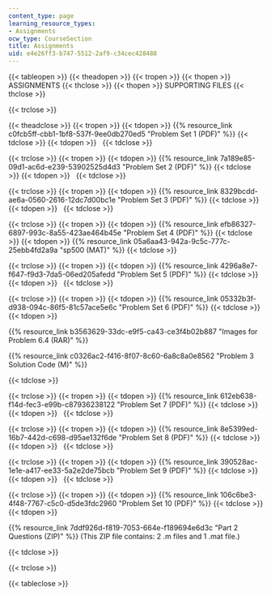 ```yaml
---
content_type: page
learning_resource_types:
- Assignments
ocw_type: CourseSection
title: Assignments
uid: e4e26ff3-b747-5512-2af9-c34cec428488
---
```


{{< tableopen >}}
{{< theadopen >}}
{{< tropen >}}
{{< thopen >}}
ASSIGNMENTS
{{< thclose >}}
{{< thopen >}}
SUPPORTING FILES
{{< thclose >}}

{{< trclose >}}

{{< theadclose >}}
{{< tropen >}}
{{< tdopen >}}
{{% resource_link c0fcb5ff-cbb1-1bf8-537f-9ee0db270ed5 "Problem Set 1 (PDF)" %}}
{{< tdclose >}}
{{< tdopen >}}
 
{{< tdclose >}}

{{< trclose >}}
{{< tropen >}}
{{< tdopen >}}
{{% resource_link 7a189e85-09d1-ac6d-e239-53902525d4d3 "Problem Set 2 (PDF)" %}}
{{< tdclose >}}
{{< tdopen >}}
 
{{< tdclose >}}

{{< trclose >}}
{{< tropen >}}
{{< tdopen >}}
{{% resource_link 8329bcdd-ae6a-0560-2616-12dc7d00bc1e "Problem Set 3 (PDF)" %}}
{{< tdclose >}}
{{< tdopen >}}
 
{{< tdclose >}}

{{< trclose >}}
{{< tropen >}}
{{< tdopen >}}
{{% resource_link efb86327-6897-993c-8a55-423ae464b45e "Problem Set 4 (PDF)" %}}
{{< tdclose >}}
{{< tdopen >}}
{{% resource_link 05a6aa43-942a-9c5c-777c-25ebb4fd2a9a "sp500 (MAT)" %}}
{{< tdclose >}}

{{< trclose >}}
{{< tropen >}}
{{< tdopen >}}
{{% resource_link 4296a8e7-f647-f9d3-7da5-06ed205afedd "Problem Set 5 (PDF)" %}}
{{< tdclose >}}
{{< tdopen >}}
 
{{< tdclose >}}

{{< trclose >}}
{{< tropen >}}
{{< tdopen >}}
{{% resource_link 05332b3f-d938-094c-86f5-81c57ace5e6c "Problem Set 6 (PDF)" %}}
{{< tdclose >}}
{{< tdopen >}}


{{% resource_link b3563629-33dc-e9f5-ca43-ce3f4b02b887 "Images for Problem 6.4 (RAR)" %}}

{{% resource_link c0326ac2-f416-8f07-8c60-6a8c8a0e8562 "Problem 3 Solution Code (M)" %}}


{{< tdclose >}}

{{< trclose >}}
{{< tropen >}}
{{< tdopen >}}
{{% resource_link 612eb638-f14d-fec3-e99b-c87936238122 "Problem Set 7 (PDF)" %}}
{{< tdclose >}}
{{< tdopen >}}
 
{{< tdclose >}}

{{< trclose >}}
{{< tropen >}}
{{< tdopen >}}
{{% resource_link 8e5399ed-16b7-442d-c698-d95ae132f6de "Problem Set 8 (PDF)" %}}
{{< tdclose >}}
{{< tdopen >}}
 
{{< tdclose >}}

{{< trclose >}}
{{< tropen >}}
{{< tdopen >}}
{{% resource_link 390528ac-1e1e-a417-ee33-5a2e2de75bcb "Problem Set 9 (PDF)" %}}
{{< tdclose >}}
{{< tdopen >}}
 
{{< tdclose >}}

{{< trclose >}}
{{< tropen >}}
{{< tdopen >}}
{{% resource_link 106c6be3-4f48-7767-c5c0-d5de3fdc2960 "Problem Set 10 (PDF)" %}}
{{< tdclose >}}
{{< tdopen >}}


{{% resource_link 7ddf926d-f819-7053-664e-f189694e6d3c "Part 2 Questions (ZIP)" %}} (This ZIP file contains: 2 .m files and 1 .mat file.)


{{< tdclose >}}

{{< trclose >}}

{{< tableclose >}}